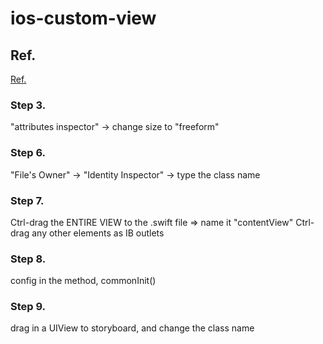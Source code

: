 # ios-custom-view

## Ref.

[Ref.](https://medium.com/@brianclouser/swift-3-creating-a-custom-view-from-a-xib-ecdfe5b3a960)

### Step 3.

"attributes inspector" -> change size to "freeform"

### Step 6.

"File's Owner" -> "Identity Inspector" -> type the class name

### Step 7.

Ctrl-drag the ENTIRE VIEW to the .swift file => name it "contentView"
Ctrl-drag any other elements as IB outlets

### Step 8.

config in the method, commonInit()

### Step 9.

drag in a UIView to storyboard, and change the class name